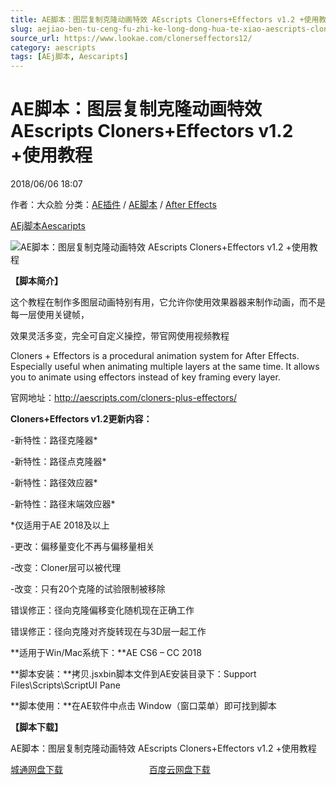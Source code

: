```yaml
---
title: AE脚本：图层复制克隆动画特效 AEscripts Cloners+Effectors v1.2 +使用教程
slug: aejiao-ben-tu-ceng-fu-zhi-ke-long-dong-hua-te-xiao-aescripts-cloners-effectors-v1-2-shi-yong-jiao-cheng
source_url: https://www.lookae.com/clonerseffectors12/
category: aescripts
tags: [AEj脚本, Aescaripts]
---
```

# AE脚本：图层复制克隆动画特效 AEscripts Cloners+Effectors v1.2 +使用教程

2018/06/06 18:07

作者：大众脸
分类：[AE插件](https://www.lookae.com/after-effects/aechajian/) / [AE脚本](https://www.lookae.com/after-effects/aescripts/) / [After Effects](https://www.lookae.com/after-effects/)

[AEj脚本](https://www.lookae.com/tag/aej%e8%84%9a%e6%9c%ac/)[Aescaripts](https://www.lookae.com/tag/aescaripts/)

![AE脚本：图层复制克隆动画特效 AEscripts Cloners+Effectors v1.2 +使用教程](https://www.lookae.com/wp-content/uploads/2016/12/Cloners-Effectors-.jpg "AE脚本：图层复制克隆动画特效 AEscripts Cloners+Effectors v1.2 +使用教程-LookAE.com")

**【脚本简介】**

这个教程在制作多图层动画特别有用，它允许你使用效果器器来制作动画，而不是每一层使用关键帧，

效果灵活多变，完全可自定义操控，带官网使用视频教程

Cloners + Effectors is a procedural animation system for After Effects. Especially useful when animating multiple layers at the same time. It allows you to animate using effectors instead of key framing every layer.

官网地址：http://aescripts.com/cloners-plus-effectors/

**Cloners+Effectors v1.2更新内容：**

-新特性：路径克隆器\*

-新特性：路径点克隆器\*

-新特性：路径效应器\*

-新特性：路径末端效应器\*

\*仅适用于AE 2018及以上

-更改：偏移量变化不再与偏移量相关

-改变：Cloner层可以被代理

-改变：只有20个克隆的试验限制被移除

错误修正：径向克隆偏移变化随机现在正确工作

错误修正：径向克隆对齐旋转现在与3D层一起工作

**适用于Win/Mac系统下：**AE CS6 – CC 2018

**脚本安装：**拷贝.jsxbin脚本文件到AE安装目录下：Support Files\Scripts\ScriptUI Pane

**脚本使用：**在AE软件中点击 Window（窗口菜单）即可找到脚本

**【脚本下载】**

AE脚本：图层复制克隆动画特效 AEscripts Cloners+Effectors v1.2 +使用教程

[城通网盘下载](https://lookae.ctfile.com/fs/680462-294105570)                                   [百度云网盘下载](https://pan.baidu.com/s/1nsN3NczHyzGZ9WInFtWv-g)
